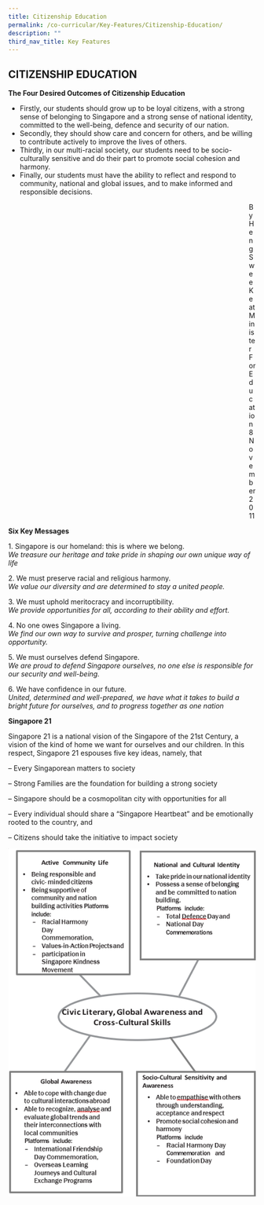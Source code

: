 ```yaml
---
title: Citizenship Education
permalink: /co-curricular/Key-Features/Citizenship-Education/
description: ""
third_nav_title: Key Features
---
```

## CITIZENSHIP EDUCATION


**The Four Desired Outcomes of Citizenship Education**

*   Firstly, our students should grow up to be loyal citizens, with a strong sense of belonging to Singapore and a strong sense of national identity, committed to the well-being, defence and security of our nation.
*   Secondly, they should show care and concern for others, and be willing to contribute actively to improve the lives of others.
*   Thirdly, in our multi-racial society, our students need to be socio-culturally sensitive and do their part to promote social cohesion and harmony.
*   Finally, our students must have the ability to reflect and respond to community, national and global issues, and to make informed and responsible decisions. 

<p style="margin-left:35em;">By Heng Swee Keat<br>Minister For Education<br>8 November 2011</p>
	


**Six Key Messages**

1\. Singapore is our homeland: this is where we belong.
<br>
_We treasure our heritage and take pride in shaping our own unique way of life_

2\. We must preserve racial and religious harmony.
<br>
_We value our diversity and are determined to stay a united people._

3\. We must uphold meritocracy and incorruptibility.
<br>
_We provide opportunities for all, according to their ability and effort._

4\.  No one owes Singapore a living.
<br>
_We find our own way to survive and prosper, turning challenge into opportunity._

5\.  We must ourselves defend Singapore.
<br>
_We are proud to defend Singapore ourselves, no one else is responsible for our security and well-being._

6\.  We have confidence in our future.
<br>
 _United, determined and well-prepared, we have what it takes to build a bright future for ourselves, and to progress together as one nation_
 
**Singapore 21**

Singapore 21 is a national vision of the Singapore of the 21st Century, a vision of the kind of home we want for ourselves and our children. In this respect, Singapore 21 espouses five key ideas, namely, that

– Every Singaporean matters to society

– Strong Families are the foundation for building a strong society

– Singapore should be a cosmopolitan city with opportunities for all

– Every individual should share a “Singapore Heartbeat” and be emotionally rooted to the country, and

– Citizens should take the initiative to impact society

![](/images/Citizenship%20Competencies.png)
